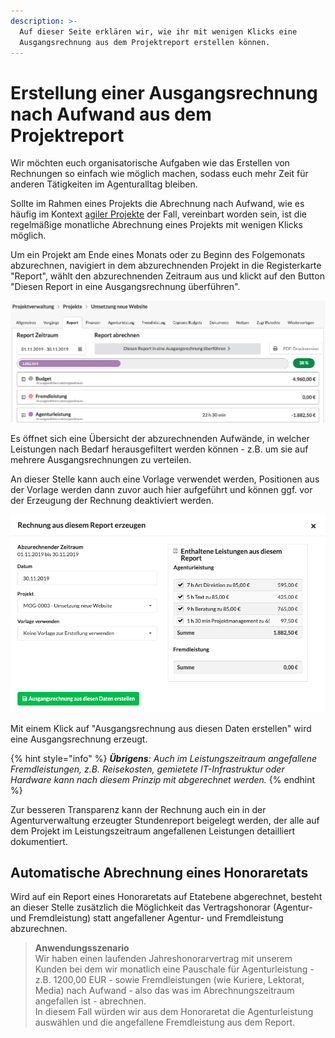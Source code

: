 ```yaml
---
description: >-
  Auf dieser Seite erklären wir, wie ihr mit wenigen Klicks eine
  Ausgangsrechnung aus dem Projektreport erstellen können.
---
```


# Erstellung einer Ausgangsrechnung nach Aufwand aus dem Projektreport

Wir möchten euch organisatorische Aufgaben wie das Erstellen von Rechnungen so einfach wie möglich machen, sodass euch mehr Zeit für anderen Tätigkeiten im Agenturalltag bleiben.

Sollte im Rahmen eines Projekts die Abrechnung nach Aufwand, wie es häufig im Kontext [agiler Projekte](https://www.dieagenturverwaltung.de/blog/agil-arbeiten-mit-agentursoftware/) der Fall, vereinbart worden sein, ist die regelmäßige monatliche Abrechnung eines Projekts mit wenigen Klicks möglich.

Um ein Projekt am Ende eines Monats oder zu Beginn des Folgemonats abzurechnen, navigiert in dem abzurechnenden Projekt in die Registerkarte "Report", wählt den abzurechnenden Zeitraum aus und klickt auf den Button "Diesen Report in eine Ausgangsrechnung überführen".  

![](../../.gitbook/assets/bildschirmfoto-2019-11-18-um-16.46.04.png)

Es öffnet sich eine Übersicht der abzurechnenden Aufwände, in welcher Leistungen nach Bedarf herausgefiltert werden können - z.B. um sie  auf mehrere Ausgangsrechnungen zu verteilen. 

An dieser Stelle kann auch eine Vorlage verwendet werden, Positionen aus der Vorlage werden dann zuvor auch hier aufgeführt und können ggf. vor der Erzeugung der Rechnung deaktiviert werden.

![](../../.gitbook/assets/bildschirmfoto-2019-11-18-um-16.45.44.png)

Mit einem Klick auf "Ausgangsrechnung aus diesen Daten erstellen" wird eine Ausgangsrechnung erzeugt. 

{% hint style="info" %}
_**Übrigens**: Auch im Leistungszeitraum angefallene Fremdleistungen, z.B. Reisekosten, gemietete IT-Infrastruktur oder Hardware kann nach diesem Prinzip mit abgerechnet werden._
{% endhint %}

Zur besseren Transparenz kann der Rechnung auch ein in der Agenturverwaltung erzeugter Stundenreport beigelegt werden, der alle auf dem Projekt im Leistungszeitraum angefallenen Leistungen detailliert dokumentiert.

## Automatische Abrechnung eines Honoraretats

Wird auf ein Report eines Honoraretats auf Etatebene abgerechnet, besteht an dieser Stelle zusätzlich die Möglichkeit das Vertragshonorar \(Agentur- und Fremdleistung\) statt angefallener Agentur- und Fremdleistung abzurechnen.

> **Anwendungsszenario**  
> Wir haben einen laufenden Jahreshonorarvertrag mit unserem Kunden bei dem wir monatlich eine Pauschale für Agenturleistung - z.B. 1200,00 EUR - sowie Fremdleistungen \(wie Kuriere, Lektorat, Media\) nach Aufwand - also das was im Abrechnungszeitraum angefallen ist - abrechnen.  
> In diesem Fall würden wir aus dem Honoraretat die Agenturleistung auswählen und die angefallene Fremdleistung aus dem Report.

